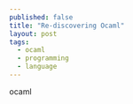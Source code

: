 ```yaml
---
published: false
title: "Re-discovering Ocaml"
layout: post
tags: 
  - ocaml
  - programming
  - language
---
```


ocaml
